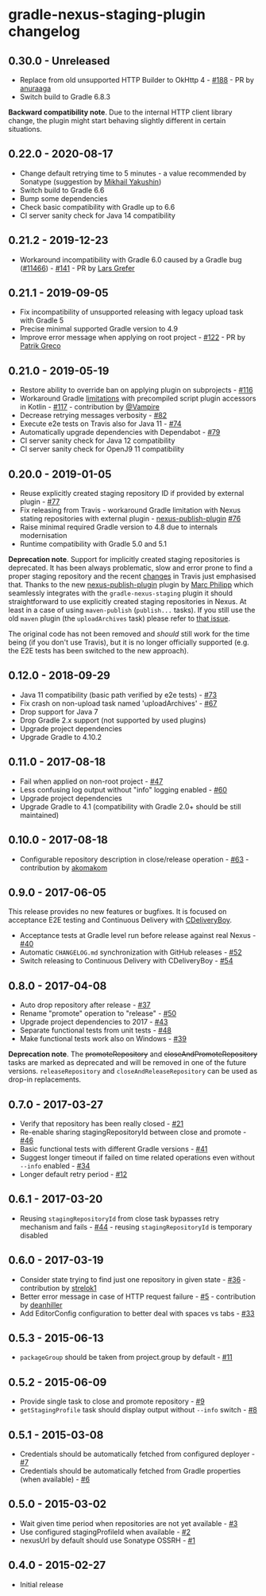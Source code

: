 # gradle-nexus-staging-plugin changelog

## 0.30.0 - Unreleased

 - Replace from old unsupported HTTP Builder to OkHttp 4 - [#188](https://github.com/Codearte/gradle-nexus-staging-plugin/pull/188) - PR by [anuraaga](https://github.com/anuraaga)
 - Switch build to Gradle 6.8.3

**Backward compatibility note**. Due to the internal HTTP client library change, the plugin might start behaving slightly different in certain situations.

## 0.22.0 - 2020-08-17

 - Change default retrying time to 5 minutes - a value recommended by Sonatype (suggestion by [Mikhail Yakushin](https://github.com/driver733))
 - Switch build to Gradle 6.6
 - Bump some dependencies
 - Check basic compatibility with Gradle up to 6.6
 - CI server sanity check for Java 14 compatibility

## 0.21.2 - 2019-12-23

 - Workaround incompatibility with Gradle 6.0 caused by a Gradle bug ([#11466](https://github.com/gradle/gradle/issues/11466)) - [#141](https://github.com/Codearte/gradle-nexus-staging-plugin/issues/141) - PR by [Lars Grefer](https://github.com/larsgrefer)

## 0.21.1 - 2019-09-05

 - Fix incompatibility of unsupported releasing with legacy upload task with Gradle 5
 - Precise minimal supported Gradle version to 4.9
 - Improve error message when applying on root project - [#122](https://github.com/Codearte/gradle-nexus-staging-plugin/pull/122/) - PR by [Patrik Greco](https://github.com/sikevux)

## 0.21.0 - 2019-05-19

 - Restore ability to override ban on applying plugin on subprojects - [#116](https://github.com/Codearte/gradle-nexus-staging-plugin/issues/116)
 - Workaround Gradle [limitations](https://github.com/gradle/gradle/issues/9386) with precompiled script plugin accessors in Kotlin - [#117](https://github.com/Codearte/gradle-nexus-staging-plugin/pull/117) - contribution by [@Vampire](https://github.com/Vampire)
 - Decrease retrying messages verbosity - [#82](https://github.com/Codearte/gradle-nexus-staging-plugin/issues/82)
 - Execute e2e tests on Travis also for Java 11 - [#74](https://github.com/Codearte/gradle-nexus-staging-plugin/issues/74)
 - Automatically upgrade dependencies with Dependabot - [#79](https://github.com/Codearte/gradle-nexus-staging-plugin/issues/79)
 - CI server sanity check for Java 12 compatibility
 - CI server sanity check for OpenJ9 11 compatibility

## 0.20.0 - 2019-01-05

 - Reuse explicitly created staging repository ID if provided by external plugin - [#77](https://github.com/Codearte/gradle-nexus-staging-plugin/issues/77)
 - Fix releasing from Travis - workaround Gradle limitation with Nexus stating repositories with external plugin - [nexus-publish-plugin](https://github.com/marcphilipp/nexus-publish-plugin/) [#76](https://github.com/Codearte/gradle-nexus-staging-plugin/issues/76)
 - Raise minimal required Gradle version to 4.8 due to internals modernisation
 - Runtime compatibility with Gradle 5.0 and 5.1

**Deprecation note**. Support for implicitly created staging repositories is deprecated. It has been always problematic, slow and error prone
to find a proper staging repository and the recent [changes](https://github.com/travis-ci/travis-ci/issues/9555) in Travis just emphasised that.
Thanks to the new [nexus-publish-plugin](https://github.com/marcphilipp/nexus-publish-plugin/) plugin by
[Marc Philipp](https://github.com/marcphilipp) which seamlessly integrates with the `gradle-nexus-staging` plugin it should straightforward to use
explicitly created staging repositories in Nexus. At least in a case of using `maven-publish` (`publish...` tasks). If you still use the old `maven`
plugin (the `uploadArchives` task) please refer to [that issue](https://github.com/marcphilipp/nexus-publish-plugin/issues/8).

The original code has not been removed and *should* still work for the time being (if you don't use Travis), but it is no longer officially
supported (e.g. the E2E tests has been switched to the new approach).

## 0.12.0 - 2018-09-29

 - Java 11 compatibility (basic path verified by e2e tests) - [#73](https://github.com/Codearte/gradle-nexus-staging-plugin/issues/73)
 - Fix crash on non-upload task named 'uploadArchives' - [#67](https://github.com/szpak/CDeliveryBoy/issues/#67)
 - Drop support for Java 7
 - Drop Gradle 2.x support (not supported by used plugins)
 - Upgrade project dependencies
 - Upgrade Gradle to 4.10.2

## 0.11.0 - 2017-08-18

 - Fail when applied on non-root project - [#47](https://github.com/Codearte/gradle-nexus-staging-plugin/issues/47)
 - Less confusing log output without "info" logging enabled - [#60](https://github.com/Codearte/gradle-nexus-staging-plugin/issues/60)
 - Upgrade project dependencies
 - Upgrade Gradle to 4.1 (compatibility with Gradle 2.0+ should be still maintained)

## 0.10.0 - 2017-08-18

 - Configurable repository description in close/release operation - [#63](https://github.com/Codearte/gradle-nexus-staging-plugin/pull/63) - contribution by [akomakom](https://github.com/akomakom)

## 0.9.0 - 2017-06-05

This release provides no new features or bugfixes. It is focused on acceptance E2E testing and Continuous Delivery
with [CDeliveryBoy](https://travis-ci.org/szpak/CDeliveryBoy).

 - Acceptance tests at Gradle level run before release against real Nexus - [#40](https://github.com/Codearte/gradle-nexus-staging-plugin/issues/40)
 - Automatic `CHANGELOG.md` synchronization with GitHub releases - [#52](https://github.com/Codearte/gradle-nexus-staging-plugin/issues/52)
 - Switch releasing to Continuous Delivery with CDeliveryBoy - [#54](https://github.com/Codearte/gradle-nexus-staging-plugin/issues/54)

## 0.8.0 - 2017-04-08

 - Auto drop repository after release - [#37](https://github.com/Codearte/gradle-nexus-staging-plugin/issues/37)
 - Rename "promote" operation to "release" - [#50](https://github.com/Codearte/gradle-nexus-staging-plugin/issues/50)
 - Upgrade project dependencies to 2017 - [#43](https://github.com/Codearte/gradle-nexus-staging-plugin/issues/43)
 - Separate functional tests from unit tests - [#48](https://github.com/Codearte/gradle-nexus-staging-plugin/issues/48)
 - Make functional tests work also on Windows - [#39](https://github.com/Codearte/gradle-nexus-staging-plugin/issues/39)

**Deprecation note**. The ~~promoteRepository~~ and ~~closeAndPromoteRepository~~ tasks are marked as deprecated and will be removed
in one of the future versions. `releaseRepository` and `closeAndReleaseRepository` can be used as drop-in replacements.

## 0.7.0 - 2017-03-27

 - Verify that repository has been really closed - [#21](https://github.com/Codearte/gradle-nexus-staging-plugin/issues/21)
 - Re-enable sharing stagingRepositoryId between close and promote - [#46](https://github.com/Codearte/gradle-nexus-staging-plugin/issues/46)
 - Basic functional tests with different Gradle versions - [#41](https://github.com/Codearte/gradle-nexus-staging-plugin/issues/41)
 - Suggest longer timeout if failed on time related operations even without `--info` enabled - [#34](https://github.com/Codearte/gradle-nexus-staging-plugin/issues/34)
 - Longer default retry period  - [#12](https://github.com/Codearte/gradle-nexus-staging-plugin/issues/12)

## 0.6.1 - 2017-03-20

 - Reusing `stagingRepositoryId` from close task bypasses retry mechanism and fails - [#44](https://github.com/Codearte/gradle-nexus-staging-plugin/issues/44) - reusing `stagingRepositoryId` is temporary disabled

## 0.6.0 - 2017-03-19

 - Consider state trying to find just one repository in given state - [#36](https://github.com/Codearte/gradle-nexus-staging-plugin/issues/36) - contribution by [strelok1](https://github.com/strelok1)
 - Better error message in case of HTTP request failure - [#5](https://github.com/Codearte/gradle-nexus-staging-plugin/issues/5) - contribution by [deanhiller](https://github.com/deanhiller)
 - Add EditorConfig configuration to better deal with spaces vs tabs - [#33](https://github.com/Codearte/gradle-nexus-staging-plugin/issues/33)

## 0.5.3 - 2015-06-13

 - `packageGroup` should be taken from project.group by default - [#11](https://github.com/Codearte/gradle-nexus-staging-plugin/issues/11)

## 0.5.2 - 2015-06-09

 - Provide single task to close and promote repository - [#9](https://github.com/Codearte/gradle-nexus-staging-plugin/issues/9)
 - `getStagingProfile` task should display output without `--info` switch - [#8](https://github.com/Codearte/gradle-nexus-staging-plugin/issues/8)

## 0.5.1 - 2015-03-08

 - Credentials should be automatically fetched from configured deployer - [#7](https://github.com/Codearte/gradle-nexus-staging-plugin/issues/7)
 - Credentials should be automatically fetched from Gradle properties (when available) - [#6](https://github.com/Codearte/gradle-nexus-staging-plugin/issues/6)

## 0.5.0 - 2015-03-02

 - Wait given time period when repositories are not yet available - [#3](https://github.com/Codearte/gradle-nexus-staging-plugin/issues/3)
 - Use configured stagingProfileId when available - [#2](https://github.com/Codearte/gradle-nexus-staging-plugin/issues/2)
 - nexusUrl by default should use Sonatype OSSRH - [#1](https://github.com/Codearte/gradle-nexus-staging-plugin/issues/1)

## 0.4.0 - 2015-02-27

 - Initial release
